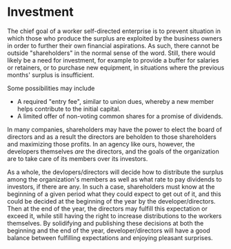 # Investment

The chief goal of a worker self-directed enterprise is to prevent situation in which those who produce the surplus are exploited by the business owners in order to further their own financial aspirations. As such, there cannot be outside "shareholders" in the normal sense of the word. Still, there would likely be a need for investment, for example to provide a buffer for salaries or retainers, or to purchase new equipment, in situations where the previous months' surplus is insufficient.

Some possibilities may include

* A required "entry fee", similar to union dues, whereby a new member helps contribute to the initial capital.
* A limited offer of non-voting common shares for a promise of dividends.

In many companies, shareholders may have the power to elect the board of directors and as a result the directors are beholden to those shareholders and maximizing those profits. In an agency like ours, however, the developers themselves _are_ the directors, and the goals of the organization are to take care of its members over its investors.

As a whole, the devlopers/directors will decide how to distribute the surplus among the organization's members as well as what rate to pay dividends to investors, if there are any. In such a case, shareholders must know at the beginning of a given period what they could expect to get out of it, and this could be decided at the beginning of the year by the developer/directors. Then at the end of the year, the directors may fulfill this expectation or exceed it, while still having the right to increase distributions to the workers themselves. By solidifying and publishing these decisions at both the beginning and the end of the year, developer/directors will have a good balance between fulfilling expectations and enjoying pleasant surprises.